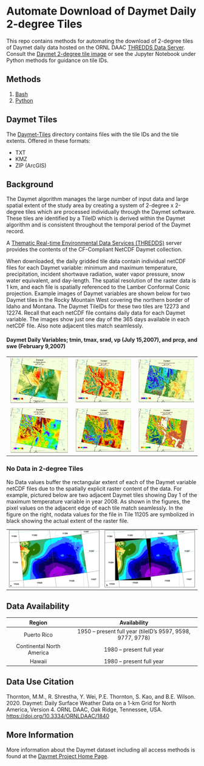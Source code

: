 # Automate Download of Daymet Daily 2-degree Tiles
This repo contains methods for automating the download of 2-degree tiles of Daymet daily data hosted on the ORNL DAAC [THREDDS Data Server](https://thredds.daac.ornl.gov/thredds/catalog/ornldaac/1840/tiles/catalog.html).  Consult the [Daymet 2-degree tile image](https://daymet.ornl.gov/static/graphics/TilesV4_Daymet.png) or see the Jupyter Notebook under Python methods for guidance on tile IDs.  

## Methods
1. [Bash](./Bash/) 
2. [Python](./Python/)

## Daymet Tiles 
The [Daymet-Tiles](./Daymet-Tiles/) directory contains files with the tile IDs and the tile extents.
Offered in these formats:
* TXT 
* KMZ
* ZIP (ArcGIS)

## Background

The Daymet algorithm manages the large number of input data and large spatial extent of the study area by creating a system of 2-degree x 2-degree tiles which are processed individually through the Daymet software. These tiles are identified by a TileID which is derived within the Daymet algorithm and is consistent throughout the temporal period of the Daymet record. 

A [Thematic Real-time Environmental Data Services (THREDDS)](https://thredds.daac.ornl.gov/thredds/catalogs/ornldaac/Regional_and_Global_Data/DAYMET_COLLECTIONS/DAYMET_COLLECTIONS.html) server provides the contents of the CF-Compliant NetCDF Daymet collection.

When downloaded, the daily gridded tile data contain individual netCDF files for each Daymet variable: minimum and maximum temperature, precipitation, incident shortwave radiation, water vapor pressure, snow water equivalent, and day-length. The spatial resolution of the raster data is 1 km, and each file is spatially referenced to the Lamber Conformal Conic projection. Example images of Daymet variables are shown below for two Daymet tiles in the Rocky Mountain West covering the northern border of Idaho and Montana. The Daymet TileIDs for these two tiles are 12273 and 12274. Recall that each netCDF file contains daily data for each Daymet variable. The images show just one day of the 365 days available in each netCDF file. Also note adjacent tiles match seamlessly.

#### Daymet Daily Variables; tmin, tmax, srad, vp (July 15,2007), and prcp, and swe (February 9,2007)

| | | |
|:-------------------------:|:-------------------------:|:-------------------------:|
|![Thumbnail for Tmin tiles 12273 & 12274](./graphics/Tiles12273_12274_for_web_Tmin_Thumb.jpg)|![Thumbnail for Tmax tiles 12273 & 12274 ](./graphics/Tiles12273_12274_for_web_Tmax_Thumb.jpg)|![ ](./graphics/Tiles12273_12274_for_web_Srad_Thumb.jpg)|
|![Thumbnail for VP for tiles 12273 & 12274 ](./graphics/Tiles12273_12274_for_web_VP_Pa_Thumb.jpg)|![Thumbnail for Prcp for tiles 12273 & 12274 ](./graphics/Tiles12273_12274_for_web_Prcp_Thumb.jpg)| ![Thumbnail for Swe for tiles 12273 & 12274 ](./graphics/Tiles12273_12274_for_web_Swe_Thumb.jpg)|

### No Data in 2-degree Tiles

No Data values buffer the rectangular extent of each of the Daymet variable netCDF files due to the spatially explicit raster content of the data. For example, pictured below are two adjacent Daymet tiles showing Day 1 of the maximum temperature variable in year 2008. As shown in the figures, the pixel values on the adjacent edge of each tile match seamlessly. In the figure on the right, nodata values for the file in Tile 11205 are symbolized in black showing the actual extent of the raster file.

|||
|:-------------------------:|:-------------------------:|
|![Two adjacent Daymet tiles showing Day 1 of the maximum temperature variable in year 2008](./graphics/NoData_AdjacentTiles_400_a.png)|![Nodata values for the file in Tile 11205 are symbolized in black showing the actual extent of the raster file](./graphics/NoData_AdjacentTiles_400_b.png)|

## Data Availability

|Region| Availability|
|:-----------:|:-----------:|
|Puerto Rico|1950 – present full year (tileID’s 9597, 9598, 9777, 9778)|
|Continental North America|1980 – present full year|
|Hawaii| 1980 – present full year|

## Data Use Citation
Thornton, M.M., R. Shrestha, Y. Wei, P.E. Thornton, S. Kao, and B.E. Wilson. 2020. Daymet: Daily Surface Weather Data on a 1-km Grid for North America, Version 4. ORNL DAAC, Oak Ridge, Tennessee, USA. https://doi.org/10.3334/ORNLDAAC/1840


## More Information

More information about the Daymet dataset including all access methods is found at the [Daymet Project Home Page](https://daymet.ornl.gov/).